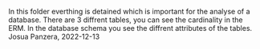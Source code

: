 In this folder everthing is detained which is important for the analyse of a database. There are 3 diffrent tables, you can see the cardinality in the ERM. In the database schema you see the diffrent attributes of the tables. 
Josua Panzera, 2022-12-13
